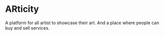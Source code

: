 # ARticity
A platform for all artist to showcase their art. And a place where people can buy and sell services.
